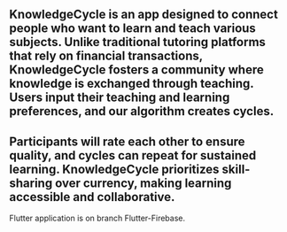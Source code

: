 ## KnowledgeCycle is an app designed to connect people who want to learn and teach various subjects. Unlike traditional tutoring platforms that rely on financial transactions, KnowledgeCycle fosters a community where knowledge is exchanged through teaching. Users input their teaching and learning preferences, and our algorithm creates cycles.
## Participants will rate each other to ensure quality, and cycles can repeat for sustained learning. KnowledgeCycle prioritizes skill-sharing over currency, making learning accessible and collaborative.

Flutter application is on branch Flutter-Firebase.
